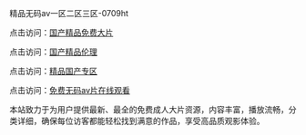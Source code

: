 精品无码av一区二区三区-0709ht

<p>点击访问：<a href="https://heiliaowzu4ur.pages.dev">国产精品免费大片</a></p>

<p>点击访问：<a href="https://heiliaozj3tjd.pages.dev">国产精品伦理</a></p>

<p>点击访问：<a href="https://heiliaoe8ajia.pages.dev">精品国产专区</a></p>

<p>点击访问：<a href="https://heiliaoxqkkct.pages.dev">免费无码av片在线观看</a></p>

<p>本站致力于为用户提供最新、最全的免费成人大片资源，内容丰富，播放流畅，分类详细，确保每位访客都能轻松找到满意的作品，享受高品质观影体验。</p>

<span style="display:none;">[Canonical link](）</span>
